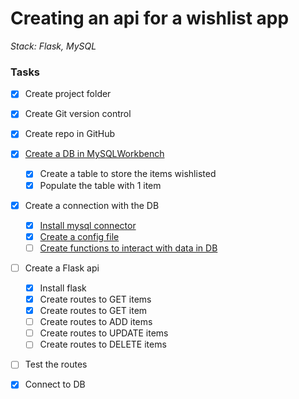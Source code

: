# Creating an api for a wishlist app
*Stack: Flask, MySQL*

### Tasks
- [x] Create project folder
- [x] Create Git version control
- [x] Create repo in GitHub
- [x] [Create a DB in MySQLWorkbench](/docs/create_db_mysql.md)
    - [x] Create a table to store the items wishlisted
    - [x] Populate the table with 1 item
- [x] Create a connection with the DB
    - [x] [Install mysql connector](docs/install_msql_connector.md)
    - [x] [Create a config file](/docs/create_config_db_conn.md)
    - [ ] [Create functions to interact with data in DB](/docs/interacting_with_db.md)
- [ ] Create a Flask api
    - [x] Install flask
    - [x] Create routes to GET items
    - [x] Create routes to GET item
    - [ ] Create routes to ADD items
    - [ ] Create routes to UPDATE items
    - [ ] Create routes to DELETE items
- [ ] Test the routes
- [x] Connect to DB

